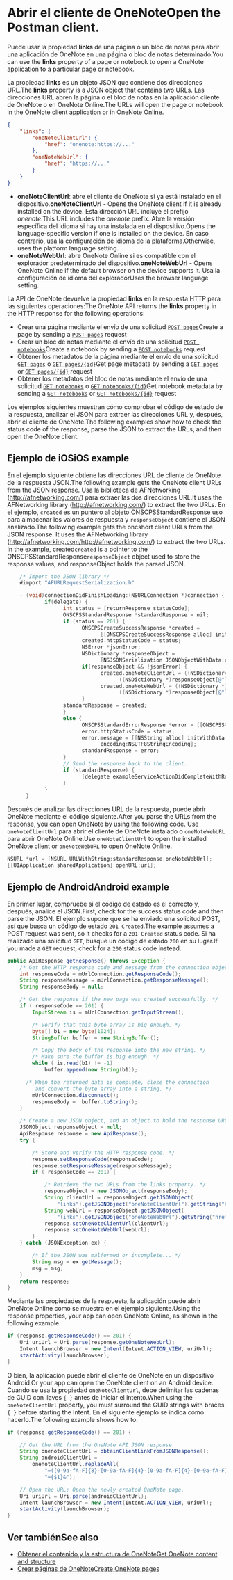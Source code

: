 # <a name="open-the-onenote-client"></a><span data-ttu-id="e8d0d-101">Abrir el cliente de OneNote</span><span class="sxs-lookup"><span data-stu-id="e8d0d-101">Open the Postman client.</span></span>

<span data-ttu-id="e8d0d-102">Puede usar la propiedad **links** de una página o un bloc de notas para abrir una aplicación de OneNote en una página o bloc de notas determinado.</span><span class="sxs-lookup"><span data-stu-id="e8d0d-102">You can use the **links** property of a page or notebook to open a OneNote application to a particular page or notebook.</span></span> 

<span data-ttu-id="e8d0d-103">La propiedad **links** es un objeto JSON que contiene dos direcciones URL.</span><span class="sxs-lookup"><span data-stu-id="e8d0d-103">The **links** property is a JSON object that contains two URLs.</span></span> <span data-ttu-id="e8d0d-104">Las direcciones URL abren la página o el bloc de notas en la aplicación cliente de OneNote o en OneNote Online.</span><span class="sxs-lookup"><span data-stu-id="e8d0d-104">The URLs will open the page or notebook in the OneNote client application or in OneNote Online.</span></span>

```json
{ 
    "links": {
        "oneNoteClientUrl": {
            "href": "onenote:https://..."
        },
        "oneNoteWebUrl": {
            "href": "https://..."
        }
    }
}
```

- <span data-ttu-id="e8d0d-105">**oneNoteClientUrl**: abre el cliente de OneNote si ya está instalado en el dispositivo.</span><span class="sxs-lookup"><span data-stu-id="e8d0d-105">**oneNoteClientUrl** - Opens the OneNote client if it is already installed on the device.</span></span> <span data-ttu-id="e8d0d-106">Esta dirección URL incluye el prefijo *onenote*.</span><span class="sxs-lookup"><span data-stu-id="e8d0d-106">This URL includes the *onenote* prefix.</span></span>
<span data-ttu-id="e8d0d-107">Abre la versión específica del idioma si hay una instalada en el dispositivo.</span><span class="sxs-lookup"><span data-stu-id="e8d0d-107">Opens the language-specific version if one is installed on the device.</span></span> <span data-ttu-id="e8d0d-108">En caso contrario, usa la configuración de idioma de la plataforma.</span><span class="sxs-lookup"><span data-stu-id="e8d0d-108">Otherwise, uses the platform language setting.</span></span>
- <span data-ttu-id="e8d0d-109">**oneNoteWebUrl**: abre OneNote Online si es compatible con el explorador predeterminado del dispositivo.</span><span class="sxs-lookup"><span data-stu-id="e8d0d-109">**oneNoteWebUrl** - Opens OneNote Online if the default browser on the device supports it.</span></span> <span data-ttu-id="e8d0d-110">Usa la configuración de idioma del explorador</span><span class="sxs-lookup"><span data-stu-id="e8d0d-110">Uses the browser language setting.</span></span>


<span data-ttu-id="e8d0d-111">La API de OneNote devuelve la propiedad **links** en la respuesta HTTP para las siguientes operaciones:</span><span class="sxs-lookup"><span data-stu-id="e8d0d-111">The OneNote API returns the **links** property in the HTTP response for the following operations:</span></span>

- <span data-ttu-id="e8d0d-112">Crear una página mediante el envío de una solicitud [`POST pages`](../api-reference/v1.0/api/section_post_pages.md)</span><span class="sxs-lookup"><span data-stu-id="e8d0d-112">Create a page by sending a [`POST pages`](../api-reference/v1.0/api/section_post_pages.md) request</span></span>
- <span data-ttu-id="e8d0d-113">Crear un bloc de notas mediante el envío de una solicitud [`POST notebooks`](../api-reference/v1.0/api/onenote_post_notebooks.md)</span><span class="sxs-lookup"><span data-stu-id="e8d0d-113">Create a notebook by sending a [`POST notebooks`](../api-reference/v1.0/api/onenote_post_notebooks.md) request</span></span>
- <span data-ttu-id="e8d0d-114">Obtener los metadatos de la página mediante el envío de una solicitud [`GET pages`](../api-reference/v1.0/api/page_get.md) o [`GET pages/{id}`](../api-reference/v1.0/api/page_get.md)</span><span class="sxs-lookup"><span data-stu-id="e8d0d-114">Get page metadata by sending a [`GET pages`](../api-reference/v1.0/api/page_get.md) or [`GET pages/{id}`](../api-reference/v1.0/api/page_get.md) request</span></span>
- <span data-ttu-id="e8d0d-115">Obtener los metadatos del bloc de notas mediante el envío de una solicitud [`GET notebooks`](../api-reference/v1.0/api/notebook_get.md) o [`GET notebooks/{id}`](../api-reference/v1.0/api/notebook_get.md)</span><span class="sxs-lookup"><span data-stu-id="e8d0d-115">Get notebook metadata by sending a [`GET notebooks`](../api-reference/v1.0/api/notebook_get.md) or [`GET notebooks/{id}`](../api-reference/v1.0/api/notebook_get.md) request</span></span>

<span data-ttu-id="e8d0d-116">Los ejemplos siguientes muestran cómo comprobar el código de estado de la respuesta, analizar el JSON para extraer las direcciones URL y, después, abrir el cliente de OneNote.</span><span class="sxs-lookup"><span data-stu-id="e8d0d-116">The following examples show how to check the status code of the response, parse the JSON to extract the URLs, and then open the OneNote client.</span></span>

## <a name="ios-example"></a><span data-ttu-id="e8d0d-117">Ejemplo de iOS</span><span class="sxs-lookup"><span data-stu-id="e8d0d-117">iOS example</span></span>

<span data-ttu-id="e8d0d-118">En el ejemplo siguiente obtiene las direcciones URL de cliente de OneNote de la respuesta JSON.</span><span class="sxs-lookup"><span data-stu-id="e8d0d-118">The following example gets the OneNote client URLs from the JSON response.</span></span> <span data-ttu-id="e8d0d-119">Usa la biblioteca de AFNetworking (http://afnetworking.com/) para extraer las dos direcciones URL.</span><span class="sxs-lookup"><span data-stu-id="e8d0d-119">It uses the AFNetworking library (http://afnetworking.com/) to extract the two URLs.</span></span> <span data-ttu-id="e8d0d-120">En el ejemplo, `created` es un puntero al objeto ONSCPSStandardResponse uso para almacenar los valores de respuesta y `responseObject` contiene el JSON analizado.</span><span class="sxs-lookup"><span data-stu-id="e8d0d-120">The following example gets the oncshort client URLs from the JSON response. It uses the AFNetworking library (http://afnetworking.com/http://afnetworking.com/) to extract the two URLs. In the example, created`created` is a pointer to the ONSCPSStandardResponse`responseObject` object used to store the response values, and responseObject holds the parsed JSON.</span></span>

```objectivec
    /* Import the JSON library */
    #import "AFURLRequestSerialization.h"

    - (void)connectionDidFinishLoading:(NSURLConnection *)connection {
            if(delegate) {
                  int status = [returnResponse statusCode];
                  ONSCPSStandardResponse *standardResponse = nil;
                  if (status == 201) {
                        ONSCPSCreateSuccessResponse *created = 
                              [[ONSCPSCreateSuccessResponse alloc] init];
                        created.httpStatusCode = status;
                        NSError *jsonError;
                        NSDictionary *responseObject = 
                              [NSJSONSerialization JSONObjectWithData:returnData options:0 error:&jsonError];
                        if(responseObject && !jsonError) {
                              created.oneNoteClientUrl = ((NSDictionary *)
                                    ((NSDictionary *)responseObject[@"links"])[@"oneNoteClientUrl"])[@"href"];
                              created.oneNoteWebUrl = ((NSDictionary *)
                                    ((NSDictionary *)responseObject[@"links"])[@"oneNoteWebUrl"])[@"href"];
                        }
                  standardResponse = created;
                  }
                  else {
                        ONSCPSStandardErrorResponse *error = [[ONSCPSStandardErrorResponse alloc] init];
                        error.httpStatusCode = status;
                        error.message = [[NSString alloc] initWithData:returnData 
                              encoding:NSUTF8StringEncoding];
                        standardResponse = error;
                  }
                  // Send the response back to the client.
                  if (standardResponse) {
                        [delegate exampleServiceActionDidCompleteWithResponse: standardResponse];
                  }
            }
      }
``` 

<span data-ttu-id="e8d0d-121">Después de analizar las direcciones URL de la respuesta, puede abrir OneNote mediante el código siguiente.</span><span class="sxs-lookup"><span data-stu-id="e8d0d-121">After you parse the URLs from the response, you can open OneNote by using the following code.</span></span> <span data-ttu-id="e8d0d-122">Use `oneNoteClientUrl` para abrir el cliente de OneNote instalado o `oneNoteWebURL` para abrir OneNote Online.</span><span class="sxs-lookup"><span data-stu-id="e8d0d-122">Use `oneNoteClientUrl` to open the installed OneNote client or `oneNoteWebURL` to open OneNote Online.</span></span>

```objectivec
NSURL *url = [NSURL URLWithString:standardResponse.oneNoteWebUrl];
[[UIApplication sharedApplication] openURL:url];
```

## <a name="android-example"></a><span data-ttu-id="e8d0d-123">Ejemplo de Android</span><span class="sxs-lookup"><span data-stu-id="e8d0d-123">Android example</span></span>

<span data-ttu-id="e8d0d-124">En primer lugar, compruebe si el código de estado es el correcto y, después, analice el JSON.</span><span class="sxs-lookup"><span data-stu-id="e8d0d-124">First, check for the success status code and then parse the JSON.</span></span> <span data-ttu-id="e8d0d-125">El ejemplo supone que se ha enviado una solicitud POST, así que busca un código de estado `201 Created`.</span><span class="sxs-lookup"><span data-stu-id="e8d0d-125">The example assumes a POST request was sent, so it checks for a `201 Created` status code.</span></span> <span data-ttu-id="e8d0d-126">Si ha realizado una solicitud `GET`, busque un código de estado `200` en su lugar.</span><span class="sxs-lookup"><span data-stu-id="e8d0d-126">If you made a `GET` request, check for a `200` status code instead.</span></span>

```java
public ApiResponse getResponse() throws Exception {
    /* Get the HTTP response code and message from the connection object */
    int responseCode = mUrlConnection.getResponseCode();
    String responseMessage = mUrlConnection.getResponseMessage();
    String responseBody = null;

    /* Get the response if the new page was created successfully. */
    if ( responseCode == 201) {
        InputStream is = mUrlConnection.getInputStream();

        /* Verify that this byte array is big enough. */
        byte[] b1 = new byte[1024];
        StringBuffer buffer = new StringBuffer();

        /* Copy the body of the response into the new string. */
        /* Make sure the buffer is big enough. */
        while ( is.read(b1) != -1)
            buffer.append(new String(b1));

      /* When the returned data is complete, close the connection 
         and convert the byte array into a string. */
        mUrlConnection.disconnect();
        responseBody =  buffer.toString();
    }

    /* Create a new JSON object, and an object to hold the response URLs. */
    JSONObject responseObject = null;
    ApiResponse response = new ApiResponse();
    try {

        /* Store and verify the HTTP response code. */
        response.setResponseCode(responseCode);
        response.setResponseMessage(responseMessage);
        if ( responseCode == 201) {

            /* Retrieve the two URLs from the links property. */
            responseObject = new JSONObject(responseBody);
            String clientUrl = responseObject.getJSONObject(
                "links").getJSONObject("oneNoteClientUrl").getString("href");
            String webUrl = responseObject.getJSONObject(
                "links").getJSONObject("oneNoteWebUrl").getString("href");
            response.setOneNoteClientUrl(clientUrl);
            response.setOneNoteWebUrl(webUrl);
        }
    } catch (JSONException ex) {

        /* If the JSON was malformed or incomplete... */
        String msg = ex.getMessage();
        msg = msg;
    }
    return response;
}
```

<span data-ttu-id="e8d0d-127">Mediante las propiedades de la respuesta, la aplicación puede abrir OneNote Online como se muestra en el ejemplo siguiente.</span><span class="sxs-lookup"><span data-stu-id="e8d0d-127">Using the response properties, your app can open OneNote Online, as shown in the following example.</span></span>

```java 
if (response.getResponseCode() == 201) {
    Uri uriUrl = Uri.parse(response.getOneNoteWebUrl);  
    Intent launchBrowser = new Intent(Intent.ACTION_VIEW, uriUrl); 
    startActivity(launchBrowser);
}
```
 
<span data-ttu-id="e8d0d-128">O bien, la aplicación puede abrir el cliente de OneNote en un dispositivo Android.</span><span class="sxs-lookup"><span data-stu-id="e8d0d-128">Or your app can open the OneNote client on an Android device.</span></span> <span data-ttu-id="e8d0d-129">Cuando se usa la propiedad `oneNoteClientUrl`, debe delimitar las cadenas de GUID con llaves `{ }` antes de iniciar el intento.</span><span class="sxs-lookup"><span data-stu-id="e8d0d-129">When using the `oneNoteClientUrl` property, you must surround the GUID strings with braces `{ }` before starting the Intent.</span></span> <span data-ttu-id="e8d0d-130">En el siguiente ejemplo se indica cómo hacerlo.</span><span class="sxs-lookup"><span data-stu-id="e8d0d-130">The following example shows how to:</span></span>

```java 
if (response.getResponseCode() == 201) {

    // Get the URL from the OneNote API JSON response.
    String onenoteClientUrl = obtainClientLinkFromJSONResponse();
    String androidClientUrl = 
        onenoteClientUrl.replaceAll(
            "=([0-9a-fA-F]{8}-[0-9a-fA-F]{4}-[0-9a-fA-F]{4}-[0-9a-fA-F]{4}-[0-9a-fA-F]{12})&",
            "={$1}&");

    // Open the URL: Open the newly created OneNote page.
    Uri uriUrl = Uri.parse(androidClientUrl);  
    Intent launchBrowser = new Intent(Intent.ACTION_VIEW, uriUrl); 
    startActivity(launchBrowser);
}
```

## <a name="see-also"></a><span data-ttu-id="e8d0d-131">Ver también</span><span class="sxs-lookup"><span data-stu-id="e8d0d-131">See also</span></span>

- [<span data-ttu-id="e8d0d-132">Obtener el contenido y la estructura de OneNote</span><span class="sxs-lookup"><span data-stu-id="e8d0d-132">Get OneNote content and structure</span></span>](https://msdn.microsoft.com/en-us/office/office365/howto/onenote-get-content)
- [<span data-ttu-id="e8d0d-133">Crear páginas de OneNote</span><span class="sxs-lookup"><span data-stu-id="e8d0d-133">Create OneNote pages</span></span>](../api-reference/v1.0/api/section_post_pages.md)